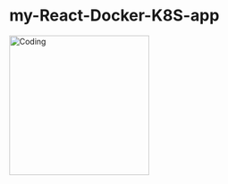# my-React-Docker-K8S-app
<img align="left" alt="Coding" width=250 height=250 src="https://user-images.githubusercontent.com/76843511/232758785-3234d819-0cbc-4818-8237-b378467a9bbf.png" alt="shashikumar" />

